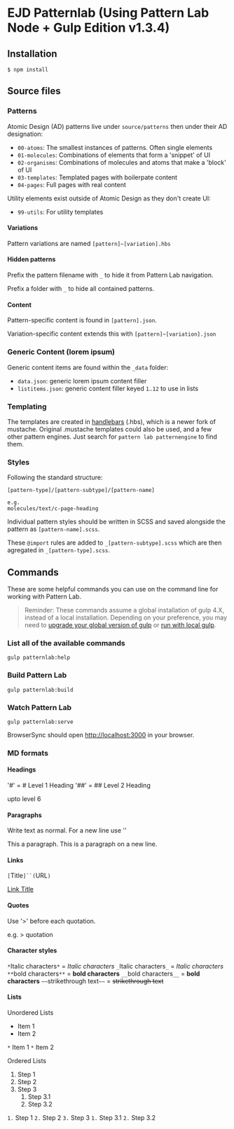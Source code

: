 # EJD Patternlab (Using Pattern Lab Node + Gulp Edition v1.3.4)

## Installation

    $ npm install

## Source files

### Patterns

Atomic Design (AD) patterns live under `source/patterns` then under their AD designation:

* `00-atoms`: The smallest instances of patterns. Often single elements
* `01-molecules`: Combinations of elements that form a 'snippet' of UI
* `02-organisms`: Combinations of molecules and atoms that make a 'block' of UI
* `03-templates`: Templated pages with boilerpate content
* `04-pages`: Full pages with real content

Utility elements exist outside of Atomic Design as they don't create UI:

* `99-utils`: For utility templates

#### Variations

Pattern variations are named `[pattern]~[variation].hbs`

#### Hidden patterns

Prefix the pattern filename with `_` to hide it from Pattern Lab navigation.

Prefix a folder with `_` to hide all contained patterns.

#### Content

Pattern-specific content is found in `[pattern].json`.

Variation-specific content extends this with `[pattern]~[variation].json`

### Generic Content (lorem ipsum)

Generic content items are found within the `_data` folder:

* `data.json`: generic lorem ipsum content filler
* `listitems.json`: generic content filler keyed `1`..`12` to use in lists

### Templating

The templates are created in [handlebars](http://handlebarsjs.com/) (.hbs), which is a newer fork of mustache.
Original .mustache templates could also be used, and a few other pattern engines. Just search for `pattern lab patternengine` to find them.

### Styles
Following the standard structure:

    [pattern-type]/[pattern-subtype]/[pattern-name]

    e.g.
    molecules/text/c-page-heading

Individual pattern styles should be written in SCSS and saved alongside the pattern as `[pattern-name].scss`.

These `@import` rules are added to `_[pattern-subtype].scss` which are then agregated in `_[pattern-type].scss`.

## Commands

These are some helpful commands you can use on the command line for working with Pattern Lab.

> Reminder: These commands assume a global installation of gulp 4.X, instead of a local installation. Depending on your preference, you may need to [upgrade your global version of gulp](https://github.com/pattern-lab/edition-node-gulp/wiki/Updating-to-Gulp-4) or [run with local gulp](https://github.com/pattern-lab/patternlab-node/wiki/Running-with-Local-Gulp-Instead-of-Global-Gulp).

### List all of the available commands

    gulp patternlab:help

### Build Pattern Lab

    gulp patternlab:build

### Watch Pattern Lab

    gulp patternlab:serve

BrowserSync should open [http://localhost:3000](http://localhost:3000) in your browser.

### MD formats

#### Headings

'#' = # Level 1 Heading
'##' = ## Level 2 Heading

upto level 6 

#### Paragraphs

Write text as normal. For a new line use '<return>'

This a paragraph. <return> This is a paragraph on a new line.

#### Links

`[`Title`]``(`URL`)` 

[Link Title](http://www.google.co.uk)

#### Quotes

Use '>' before each quotation.

e.g. > quotation

#### Character styles

`*`Italic characters`*` = *Italic characters* 
`_`Italic characters`_` = _Italic characters_
`**`bold characters`**` = **bold characters**
`__`bold characters`__` = __bold characters__
`~~`strikethrough text`~~` = ~~strikethrough text~~

#### Lists

Unordered Lists

* Item 1
* Item 2

`*` Item 1
`*` Item 2

Ordered Lists

1. Step 1
2. Step 2
3. Step 3
	1. Step 3.1
	2. Step 3.2

`1.` Step 1
`2.` Step 2
`3.` Step 3
	`1.` Step 3.1
	`2.` Step 3.2